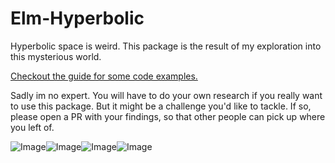 # Elm-Hyperbolic

Hyperbolic space is weird. This package is the result of my exploration into this mysterious world.

[Checkout the guide for some code examples.](https://orasund.github.io/elm-hyperbolic)

Sadly im no expert. You will have to do your own research if you really want to use this package. But it might be a challenge you'd like to tackle. If so, please open a PR with your findings, so that other people can pick up where you left of. 

![Image](https://orasund.github.io/elm-hyperbolic/images/1.png)![Image](https://orasund.github.io/elm-hyperbolic/images/2.png)![Image](https://orasund.github.io/elm-hyperbolic/images/3.png)![Image](https://orasund.github.io/elm-hyperbolic/images/4.png)